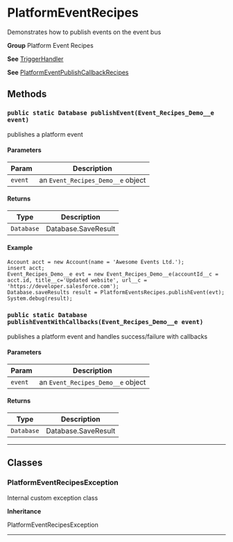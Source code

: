 # PlatformEventRecipes

Demonstrates how to publish events on the event bus


**Group** Platform Event Recipes


**See** [TriggerHandler](https://github.com/trailheadapps/apex-recipes/wiki/TriggerHandler)


**See** [PlatformEventPublishCallbackRecipes](PlatformEventPublishCallbackRecipes)

## Methods
### `public static Database publishEvent(Event_Recipes_Demo__e event)`

publishes a platform event

#### Parameters

|Param|Description|
|---|---|
|`event`|an `Event_Recipes_Demo__e` object|

#### Returns

|Type|Description|
|---|---|
|`Database`|Database.SaveResult|

#### Example
```apex
Account acct = new Account(name = 'Awesome Events Ltd.');
insert acct;
Event_Recipes_Demo__e evt = new Event_Recipes_Demo__e(accountId__c = acct.id, title__c='Updated website', url__c = 'https://developer.salesforce.com');
Database.saveResults result = PlatformEventsRecipes.publishEvent(evt);
System.debug(result);
```


### `public static Database publishEventWithCallbacks(Event_Recipes_Demo__e event)`

publishes a platform event and handles success/failure with callbacks

#### Parameters

|Param|Description|
|---|---|
|`event`|an `Event_Recipes_Demo__e` object|

#### Returns

|Type|Description|
|---|---|
|`Database`|Database.SaveResult|

---
## Classes
### PlatformEventRecipesException

Internal custom exception class


**Inheritance**

PlatformEventRecipesException


---
